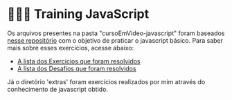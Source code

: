 # 👨🏾‍💻 Training JavaScript

Os arquivos presentes na pasta "cursoEmVideo-javascript" foram baseados [nesse repositório](https://github.com/gustavoguanabara/javascript) com o objetivo de praticar o javascript básico. Para saber mais sobre esses exercícios, acesse abaixo:

- [A lista dos Exercícios que foram resolvidos](https://gustavoguanabara.github.io/javascript/exercicios/index.html)
- [A lista dos Desafios que foram resolvidos](https://github.com/gustavoguanabara/javascript/tree/master/desafios)

Já o diretório 'extras' foram exercícios realizados por mim através do conhecimento de javascript obtido.
